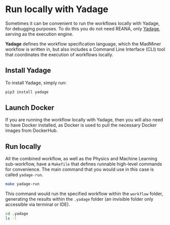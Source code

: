 # Run locally with Yadage

Sometimes it can be convenient to run the workflows locally with Yadage, for debugging purposes.
To do this you do not need REANA, only [Yadage][yadage-docs], serving as the execution engine.

**Yadage** defines the workflow specification language, which the MadMiner workflow is written in, but also
includes a Command Line Interface (CLI) tool that coordinates the execution of workflows locally.


## Install Yadage
To install Yadage, simply run:

```bash
pip3 install yadage
```

## Launch Docker
If you are running the workflow locally with Yadage, then you will also need to have Docker installed,
as Docker is used to pull the necessary Docker images from DockerHub.


## Run locally
All the combined workflow, as well as the Physics and Machine Learning sub-workflow, have a `Makefile` that defines
runnable high-level commands for convenience. The main command that you would use in this case is called `yadage-run`.

```bash
make yadage-run
```

This command would run the specified workflow within the `workflow` folder, generating the results within the `.yadage` folder
(an invisible folder only accessible via terminal or IDE).

```bash
cd .yadage
ls -l
```


[yadage-docs]: https://yadage.readthedocs.io/en/latest
